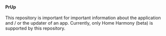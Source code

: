 #### PrUp

This repository is important for important information about the application and / or the updater of an app. Currently, only Home Harmony (beta) is supported by this repository.
